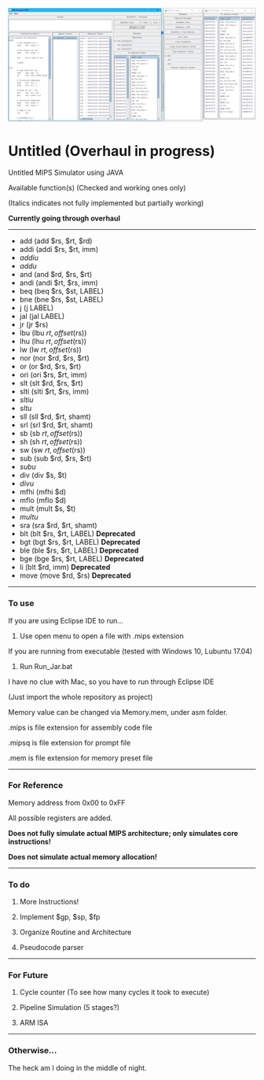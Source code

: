 ![image](https://raw.githubusercontent.com/CSPon/Undecided/master/imgs/Sample_000.png)

# Untitled (Overhaul in progress)

Untitled MIPS Simulator using JAVA

Available function(s) (Checked and working ones only)

(Italics indicates not fully implemented but partially working)

__Currently going through overhaul__

---

* add (add $rs, $rt, $rd)
* addi (addi $rs, $rt, imm)
* _addiu_
* _addu_
* and (and $rd, $rs, $rt)
* andi (andi $rt, $rs, imm)
* beq (beq $rs, $st, LABEL)
* bne (bne $rs, $st, LABEL)
* j (j LABEL)
* jal (jal LABEL)
* jr (jr $rs)
* lbu (lbu $rt, offset($rs))
* lhu (lhu $rt, offset($rs))
* lw (lw $rt, offset($rs))
* nor (nor $rd, $rs, $rt)
* or (or $rd, $rs, $rt)
* ori (ori $rs, $rt, imm)
* slt (slt $rd, $rs, $rt)
* slti (slti $rt, $rs, imm)
* _sltiu_
* _sltu_
* sll (sll $rd, $rt, shamt)
* srl (srl $rd, $rt, shamt)
* sb (sb $rt, offset($rs))
* sh (sh $rt, offset($rs))
* sw (sw $rt, offset($rs))
* sub (sub $rd, $rs, $rt)
* _subu_
* div (div $s, $t)
* _divu_
* mfhi (mfhi $d)
* mflo (mflo $d)
* mult (mult $s, $t)
* _multu_
* sra (sra $rd, $rt, shamt)
* blt (blt $rs, $rt, LABEL) __Deprecated__
* bgt (bgt $rs, $rt, LABEL) __Deprecated__
* ble (ble $rs, $rt, LABEL) __Deprecated__
* bge (bge $rs, $rt, LABEL) __Deprecated__
* li (blt $rd, imm) __Deprecated__
* move (move $rd, $rs) __Deprecated__
---

### To use

If you are using Eclipse IDE to run...

1. Use open menu to open a file with .mips extension

If you are running from executable (tested with Windows 10, Lubuntu 17.04)

1. Run Run_Jar.bat

I have no clue with Mac, so you have to run through Eclipse IDE

(Just import the whole repository as project)

Memory value can be changed via Memory.mem, under asm folder.

.mips is file extension for assembly code file

.mipsq is file extension for prompt file

.mem is file extension for memory preset file

---

### For Reference

Memory address from 0x00 to 0xFF

All possible registers are added.

__Does not fully simulate actual MIPS architecture; only simulates core instructions!__

__Does not simulate actual memory allocation!__

---

### To do

1. More Instructions!

2. Implement $gp, $sp, $fp

3. Organize Routine and Architecture

4. Pseudocode parser

---

### For Future

1. Cycle counter (To see how many cycles it took to execute)

2. Pipeline Simulation (5 stages?)

3. ARM ISA

---

### Otherwise...

The heck am I doing in the middle of night.
